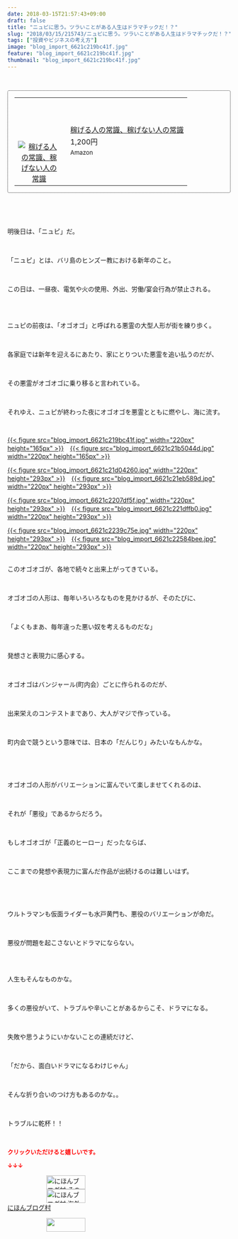 ```yaml
---
date: 2018-03-15T21:57:43+09:00
draft: false
title: "ニュピに思う。ツラいことがある人生はドラマチックだ！？"
slug: "2018/03/15/215743/ニュピに思う。ツラいことがある人生はドラマチックだ！？"
tags: ["投資やビジネスの考え方"]
image: "blog_import_6621c219bc41f.jpg"
feature: "blog_import_6621c219bc41f.jpg"
thumbnail: "blog_import_6621c219bc41f.jpg"
---
```

<p> </p><div contenteditable="false" style="padding: 15px; border-radius: 4px; border: 1px dotted currentColor; border-image: none;"><table border="0" cellpadding="0" cellspacing="0" style="margin: 0px; table-layout: fixed;" width="100%">	<tbody width="100%">		<tr>			<td aligin="center" style="vertical-align: middle;" width="95"><span style="text-align: center; display: block;"><a alt0="BlogAffiliate" href="affiliate.do?affiliateId=37079687" rel="nofollow" target="_blank"><img alt="稼げる人の常識、稼げない人の常識" border="0" data-img="affiliate" src="data:image/svg+xml;charset=utf-8,%3Csvg%20xmlns%3D%22http%3A%2F%2Fwww.w3.org%2F2000%2Fsvg%22%20title%3D%22Placeholder%20for%20Images%22%20role%3D%22presentation%22%20viewBox%3D%220%200%201%201%22%20%2F%3E" style="margin: 0px; vertical-align: middle; max-width: 95px;" data-src="https://images-fe.ssl-images-amazon.com/images/I/51Ft8zEBpkL._SL160_.jpg"/><noscript><img alt="稼げる人の常識、稼げない人の常識" border="0" data-img="affiliate" src="https://images-fe.ssl-images-amazon.com/images/I/51Ft8zEBpkL._SL160_.jpg" style="margin: 0px; vertical-align: middle; max-width: 95px;"></noscript></a></span></td>			<td style="line-height: 1.5; padding-left: 15px; vertical-align: middle;"><a alt0="BlogAffiliate" href="affiliate.do?affiliateId=37079687" rel="nofollow" target="_blank">稼げる人の常識、稼げない人の常識</a>			<div style="padding: 3px 0px;">1,200円</div>			<div style="font-size: 0.83em;">Amazon</div></td>		</tr>	</tbody></table></div><p> </p><p> </p><p>明後日は、「ニュピ」だ。</p><p> </p><p>「ニュピ」とは、バリ島のヒンズー教における新年のこと。</p><p> </p><p>この日は、一昼夜、電気や火の使用、外出、労働/宴会行為が禁止される。</p><p> </p><p><br/>ニュピの前夜は、「オゴオゴ」と呼ばれる悪霊の大型人形が街を練り歩く。</p><p> </p><p>各家庭では新年を迎えるにあたり、家にとりついた悪霊を追い払うのだが、</p><p> </p><p>その悪霊がオゴオゴに乗り移ると言われている。</p><p> </p><p>それゆえ、ニュピが終わった夜にオゴオゴを悪霊とともに燃やし、海に流す。</p><p> </p><p><a href="blog_import_6621c219bc41f.jpg">{{< figure src="blog_import_6621c219bc41f.jpg" width="220px" height="165px" >}}</a>　<a href="blog_import_6621c21b5044d.jpg">{{< figure src="blog_import_6621c21b5044d.jpg" width="220px" height="165px" >}}</a></p><p><a href="blog_import_6621c21d04260.jpg">{{< figure src="blog_import_6621c21d04260.jpg" width="220px" height="293px" >}}</a>　<a href="blog_import_6621c21eb589d.jpg">{{< figure src="blog_import_6621c21eb589d.jpg" width="220px" height="293px" >}}</a></p><p><a href="blog_import_6621c2207df5f.jpg">{{< figure src="blog_import_6621c2207df5f.jpg" width="220px" height="293px" >}}</a>　<a href="blog_import_6621c221dffb0.jpg">{{< figure src="blog_import_6621c221dffb0.jpg" width="220px" height="293px" >}}</a></p><p><a href="blog_import_6621c2239c75e.jpg">{{< figure src="blog_import_6621c2239c75e.jpg" width="220px" height="293px" >}}</a>　<a href="blog_import_6621c22584bee.jpg">{{< figure src="blog_import_6621c22584bee.jpg" width="220px" height="293px" >}}</a></p><p><br/>このオゴオゴが、各地で続々と出来上がってきている。</p><p> </p><p>オゴオゴの人形は、毎年いろいろなものを見かけるが、そのたびに、</p><p> </p><p>「よくもまあ、毎年違った悪い奴を考えるものだな」</p><p> </p><p>発想さと表現力に感心する。</p><p> </p><p>オゴオゴはバンジャール(町内会）ごとに作られるのだが、</p><p> </p><p>出来栄えのコンテストまであり、大人がマジで作っている。</p><p> </p><p>町内会で競うという意味では、日本の「だんじり」みたいなもんかな。</p><p> </p><p> </p><p>オゴオゴの人形がバリエーションに富んでいて楽しませてくれるのは、</p><p> </p><p>それが「悪役」であるからだろう。</p><p> </p><p>もしオゴオゴが「正義のヒーロー」だったならば、</p><p> </p><p>ここまでの発想や表現力に富んだ作品が出続けるのは難しいはず。</p><p> </p><p> </p><p>ウルトラマンも仮面ライダーも水戸黄門も、悪役のバリエーションが命だ。</p><p> </p><p>悪役が問題を起こさないとドラマにならない。</p><p> </p><p><br/>人生もそんなものかな。</p><p> </p><p>多くの悪役がいて、トラブルや辛いことがあるからこそ、ドラマになる。</p><p> </p><p>失敗や思うようにいかないことの連続だけど、</p><p> </p><p>「だから、面白いドラマになるわけじゃん」</p><p> </p><p>そんな折り合いのつけ方もあるのかな。。</p><p> </p><p>トラブルに乾杯！！</p><p> </p><p><font color="#ff0000" size="2"><strong>クリックいただけると嬉しいです。</strong></font></p><p><font color="#ff0000" size="2"><strong>↓↓↓</strong></font></p><p><a href="ranking.html?p_cid=01260127" id="&amp;blogmura_banner" target="_blank"><img alt="にほんブログ村 その他生活ブログ 不動産投資へ" border="0" height="31" src="data:image/svg+xml;charset=utf-8,%3Csvg%20xmlns%3D%22http%3A%2F%2Fwww.w3.org%2F2000%2Fsvg%22%20title%3D%22Placeholder%20for%20Images%22%20role%3D%22presentation%22%20viewBox%3D%220%200%2088%2031%22%20%2F%3E" width="88" data-src="https://img-proxy.blog-video.jp/images?url=http%3A%2F%2Flife.blogmura.com%2Fhudousantoushi%2Fimg%2Fhudousantoushi88_31.gif" style="aspect-ratio: auto 88 / 31;"/><noscript><img alt="にほんブログ村 その他生活ブログ 不動産投資へ" border="0" height="31" src="https://img-proxy.blog-video.jp/images?url=http%3A%2F%2Flife.blogmura.com%2Fhudousantoushi%2Fimg%2Fhudousantoushi88_31.gif" width="88"></noscript></a><br/><a href="ranking.html?p_cid=01260127" target="_blank"><img alt="にほんブログ村 海外生活ブログ バリ島情報へ" border="0" height="31" src="data:image/svg+xml;charset=utf-8,%3Csvg%20xmlns%3D%22http%3A%2F%2Fwww.w3.org%2F2000%2Fsvg%22%20title%3D%22Placeholder%20for%20Images%22%20role%3D%22presentation%22%20viewBox%3D%220%200%2088%2031%22%20%2F%3E" width="88" data-src="https://img-proxy.blog-video.jp/images?url=http%3A%2F%2Foverseas.blogmura.com%2Fbali%2Fimg%2Fbali88_31.gif" style="aspect-ratio: auto 88 / 31;"/><noscript><img alt="にほんブログ村 海外生活ブログ バリ島情報へ" border="0" height="31" src="https://img-proxy.blog-video.jp/images?url=http%3A%2F%2Foverseas.blogmura.com%2Fbali%2Fimg%2Fbali88_31.gif" width="88"></noscript></a><br/><a href="ranking.html?p_cid=01260127" target="_blank">にほんブログ村</a></p><p><a href="link.php?1804582" title="人気ブログランキングへ"><img border="0" height="31" src="data:image/svg+xml;charset=utf-8,%3Csvg%20xmlns%3D%22http%3A%2F%2Fwww.w3.org%2F2000%2Fsvg%22%20title%3D%22Placeholder%20for%20Images%22%20role%3D%22presentation%22%20viewBox%3D%220%200%2088%2031%22%20%2F%3E" width="88" data-src="https://blog.with2.net/img/banner/banner_22.gif" style="aspect-ratio: auto 88 / 31;"/><noscript><img border="0" height="31" src="https://blog.with2.net/img/banner/banner_22.gif" width="88"></noscript></a></p><p> </p>

